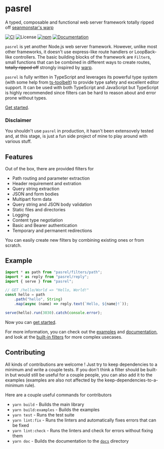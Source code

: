 # pasrel

A typed, composable and functional web server framework totally ripped off [seanmonstar's warp](https://github.com/seanmonstar/warp)

[![CI](https://img.shields.io/github/workflow/status/raftario/pasrel/Build%20&%20Test?label=ci&style=flat-square)](https://github.com/raftario/pasrel/actions?query=workflow%3A%22Build+%26+Test%22) ![License](https://img.shields.io/github/license/raftario/pasrel?style=flat-square) [![npm](https://img.shields.io/npm/v/pasrel?style=flat-square)](https://www.npmjs.com/package/pasrel) [![Documentation](https://img.shields.io/badge/docs-typedoc-informational?style=flat-square)](https://raftario.github.io/pasrel/modules/_index_.html)

`pasrel` is yet another Node.js web server framework. However, unlike most other frameworks, it doesn't use express-like route handlers or LoopBack-like controllers. The basic building blocks of the framework are `Filter`s, small functions that can be combined in different ways to create routes, ~~totally ripped off~~ strongly inspired by [warp](https://github.com/seanmonstar/warp).

`pasrel` is fully written in TypeScript and leverages its powerful type system (with some help from [ts-toolbelt](https://github.com/pirix-gh/ts-toolbelt)) to provide type safety and excellent editor support. It can be used with both TypeScript and JavaScript but TypeScript is highly recommended since filters can be hard to reason about and error prone without types.

[Get started](./GETTING-STARTED.md).

### Disclaimer

You shouldn't use `pasrel` in production, it hasn't been extensovely tested and, at this stage, is just a fun side project of mine to play around with various stuff.

## Features

Out of the box, there are provided filters for

-   Path routing and parameter extraction
-   Header requirement and extration
-   Query string extraction
-   JSON and form bodies
-   Multipart form data
-   Query string and JSON body validation
-   Static files and directories
-   Logging
-   Content type negotiation
-   Basic and Bearer authentication
-   Temporary and permanent redirections

You can easily create new filters by combining existing ones or from scratch.

## Example

```ts
import * as path from "pasrel/filters/path";
import * as reply from "pasrel/reply";
import { serve } from "pasrel";

// GET /hello/World => "Hello, World!"
const hello = path
    .path("hello", String)
    .map(async (name) => reply.text(`Hello, ${name}!`));

serve(hello).run(3030).catch(console.error);
```

Now you can [get started](./GETTING-STARTED.md).

For more information, you can check out the [examples](./examples) and [documentation](https://raftario.github.io/pasrel/modules/_index_.html), and look at the [built-in filters](./src/filters/) for more complex usecases.

## Contributing

All kinds of contributions are welcome ! Just try to keep dependencies to a minimum and write a couple tests. If you don't think a filter should be built-in but would still be useful for a couple people, you can also add it to the examples (examples are also not affected by the keep-dependencies-to-a-minimum rule).

Here are a couple useful commands for contributors

-   `yarn build` - Builds the main library
-   `yarn build:examples` - Builds the examples
-   `yarn test` - Runs the test suite
-   `yarn lint:fix` - Runs the linters and automatically fixes errors that can be fixed
-   `yarn lint:check` - Runs the linters and check for errors without fixing them
-   `yarn doc` - Builds the documentation to the [`docs`](./docs/) directory
